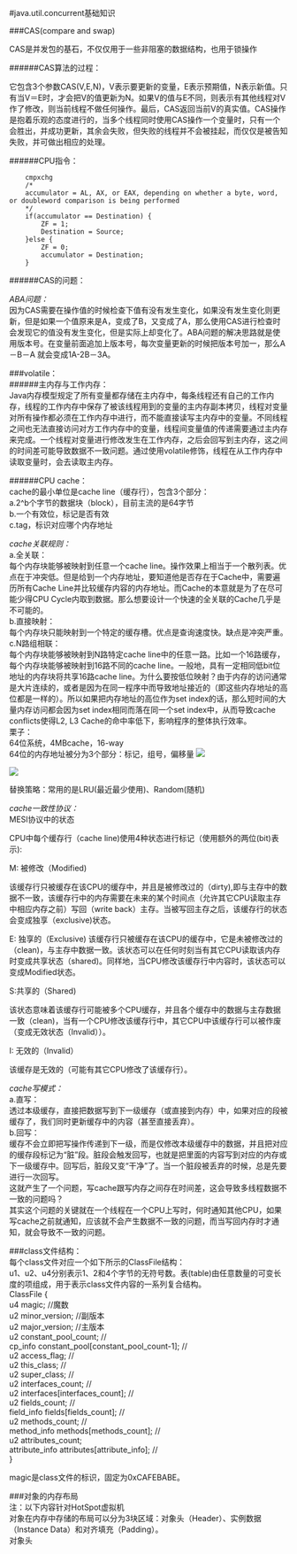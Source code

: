 #java.util.concurrent基础知识

###CAS(compare and swap)  

CAS是并发包的基石，不仅仅用于一些非阻塞的数据结构，也用于锁操作  

######CAS算法的过程：    

它包含3个参数CAS(V,E,N)，V表示要更新的变量，E表示预期值，N表示新值。只有当V＝E时，才会把V的值更新为N。如果V的值与E不同，则表示有其他线程对V作了修改，则当前线程不做任何操作。最后，CAS返回当前V的真实值。CAS操作是抱着乐观的态度进行的，当多个线程同时使用CAS操作一个变量时，只有一个会胜出，并成功更新，其余会失败，但失败的线程并不会被挂起，而仅仅是被告知失败，并可做出相应的处理。

######CPU指令：

        cmpxchg
        /*
        accumulator = AL, AX, or EAX, depending on whether a byte, word, or doubleword comparison is being performed
        */
        if(accumulator == Destination) {
            ZF = 1;
            Destination = Source;
        }else {
            ZF = 0;
            accumulator = Destination;
        }

######CAS的问题：  

_ABA问题：_  
因为CAS需要在操作值的时候检查下值有没有发生变化，如果没有发生变化则更新，但是如果一个值原来是A，变成了B，又变成了A，那么使用CAS进行检查时会发现它的值没有发生变化，但是实际上却变化了。ABA问题的解决思路就是使用版本号。在变量前面追加上版本号，每次变量更新的时候把版本号加一，那么A－B－A 就会变成1A-2B－3A。  


###volatile：  
######主内存与工作内存：  
Java内存模型规定了所有变量都存储在主内存中，每条线程还有自己的工作内存，线程的工作内存中保存了被该线程用到的变量的主内存副本拷贝，线程对变量对所有操作都必须在工作内存中进行，而不能直接读写主内存中的变量。不同线程之间也无法直接访问对方工作内存中的变量，线程间变量值的传递需要通过主内存来完成。一个线程对变量进行修改发生在工作内存，之后会回写到主内存，这之间的时间差可能导致数据不一致问题。通过使用volatile修饰，线程在从工作内存中读取变量时，会去读取主内存。

######CPU cache：  
cache的最小单位是cache line（缓存行），包含3个部分：  
a.2^b个字节的数据块（block），目前主流的是64字节  
b.一个有效位，标记是否有效  
c.tag，标识对应哪个内存地址  

_cache关联规则：_  
a.全关联：  
每个内存块能够被映射到任意一个cache line。操作效果上相当于一个散列表。优点在于冲突低。但是给到一个内存地址，要知道他是否存在于Cache中，需要遍历所有Cache Line并比较缓存内容的内存地址。而Cache的本意就是为了在尽可能少得CPU Cycle内取到数据。那么想要设计一个快速的全关联的Cache几乎是不可能的。  
b.直接映射：  
每个内存块只能映射到一个特定的缓存槽。优点是查询速度快。缺点是冲突严重。  
c.N路组相联：  
每个内存块能够被映射到N路特定cache line中的任意一路。比如一个16路缓存，每个内存块能够被映射到16路不同的cache line。一般地，具有一定相同低bit位地址的内存块将共享16路cache line。为什么要按低位映射？由于内存的访问通常是大片连续的，或者是因为在同一程序中而导致地址接近的（即这些内存地址的高位都是一样的）。所以如果把内存地址的高位作为set index的话，那么短时间的大量内存访问都会因为set index相同而落在同一个set index中，从而导致cache conflicts使得L2, L3 Cache的命中率低下，影响程序的整体执行效率。  
栗子：  
64位系统，4MBcache，16-way  
64位的内存地址被分为3个部分：标记，组号，偏移量
![](http://cenalulu.github.io/images/linux/cache_line/addr_bits.png)  

![](http://image24.360doc.com/DownloadImg/2011/03/0721/9778690_6.jpg)

替换策略：常用的是LRU(最近最少使用)、Random(随机)


_cache一致性协议：_  
MESI协议中的状态

CPU中每个缓存行（cache line)使用4种状态进行标记（使用额外的两位(bit)表示):

M: 被修改（Modified)

该缓存行只被缓存在该CPU的缓存中，并且是被修改过的（dirty),即与主存中的数据不一致，该缓存行中的内存需要在未来的某个时间点（允许其它CPU读取主存中相应内存之前）写回（write back）主存。当被写回主存之后，该缓存行的状态会变成独享（exclusive)状态。

E: 独享的（Exclusive)
该缓存行只被缓存在该CPU的缓存中，它是未被修改过的（clean)，与主存中数据一致。该状态可以在任何时刻当有其它CPU读取该内存时变成共享状态（shared)。同样地，当CPU修改该缓存行中内容时，该状态可以变成Modified状态。

S:共享的（Shared)

该状态意味着该缓存行可能被多个CPU缓存，并且各个缓存中的数据与主存数据一致（clean)，当有一个CPU修改该缓存行中，其它CPU中该缓存行可以被作废（变成无效状态（Invalid））。

I: 无效的（Invalid）

该缓存是无效的（可能有其它CPU修改了该缓存行）。

_cache写模式：_  
a.直写：  
透过本级缓存，直接把数据写到下一级缓存（或直接到内存）中，如果对应的段被缓存了，我们同时更新缓存中的内容（甚至直接丢弃）。  
b.回写：  
缓存不会立即把写操作传递到下一级，而是仅修改本级缓存中的数据，并且把对应的缓存段标记为“脏”段。脏段会触发回写，也就是把里面的内容写到对应的内存或下一级缓存中。回写后，脏段又变“干净”了。当一个脏段被丢弃的时候，总是先要进行一次回写。  
这就产生了一个问题，写cache跟写内存之间存在时间差，这会导致多线程数据不一致的问题吗？  
其实这个问题的关键就在一个线程在一个CPU上写时，何时通知其他CPU，如果写cache之前就通知，应该就不会产生数据不一致的问题，而当写回内存时才通知，就会导致不一致的问题。  

###class文件结构：  
每个class文件对应一个如下所示的ClassFile结构：  
u1、u2、u4分别表示1、2和4个字节的无符号数。表(table)由任意数量的可变长度的项组成，用于表示class文件内容的一系列复合结构。  
ClassFile {  
    u4          magic;          //魔数  
    u2          minor_version;  //副版本  
    u2          major_version;  //主版本  
    u2          constant_pool_count;    //  
    cp_info     constant_pool[constant_pool_count-1];   //  
    u2          access_flag;    //  
    u2          this_class;     //  
    u2          super_class;    //  
    u2          interfaces_count;   //  
    u2          interfaces[interfaces_count];   //  
    u2          fields_count;   //  
    field_info  fields[fields_count];   //  
    u2          methods_count;  //  
    method_info methods[methods_count]; //  
    u2          attributes_count;  
    attribute_info  attributes[attribute_info]; //  
}

magic是class文件的标识，固定为0xCAFEBABE。  


###对象的内存布局  
注：以下内容针对HotSpot虚拟机  
对象在内存中存储的布局可以分为3块区域：对象头（Header）、实例数据（Instance Data）和对齐填充（Padding）。  
对象头
